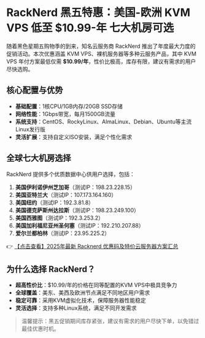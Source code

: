 # RackNerd 黑五特惠：美国-欧洲 KVM VPS 低至 $10.99-年 七大机房可选

随着黑色星期五购物季的到来，知名云服务商 RackNerd 推出了年度最大力度的促销活动。本次优惠涵盖 KVM VPS、裸机服务器等多种云服务产品，其中 KVM VPS 年付方案最低仅需 **$10.99/年**，性价比极高，库存有限，建议有需求的用户尽快选购。

## 核心配置与优势

- **基础配置**：1核CPU/1GB内存/20GB SSD存储
- **网络性能**：1Gbps带宽，每月1500GB流量
- **系统支持**：CentOS、RockyLinux、AlmaLinux、Debian、Ubuntu等主流Linux发行版
- **灵活扩展**：支持自定义ISO安装，满足个性化需求

## 全球七大机房选择

RackNerd 提供多个优质数据中心供用户选择，包括：

1. **美国伊利诺伊州芝加哥**（测试IP：198.23.228.15）
2. **美国亚特兰大**（测试IP：107.173.164.160）
3. **美国纽约**（测试IP：192.3.81.8）
4. **美国德克萨斯州达拉斯**（测试IP：198.23.249.100）
5. **美国西雅图**（测试IP：192.3.253.2）
6. **美国加利福尼亚州圣何塞**（测试IP：192.210.207.88）
7. **爱尔兰都柏林**（测试IP：23.95.225.2）

👉 [【点击查看】2025年最新 Racknerd 优惠码及特价云服务器方案汇总](https://bit.ly/Rack_Nerd)

## 为什么选择 RackNerd？

- **超高性价比**：$10.99/年的价格在同等配置的KVM VPS中极具竞争力
- **全球覆盖**：美东、美西及欧洲节点满足不同地区用户需求
- **稳定可靠**：采用KVM虚拟化技术，保障服务器性能稳定
- **灵活选择**：支持多种Linux系统，满足不同开发需求

> 温馨提示：黑五促销期间库存紧张，建议有需求的用户尽快下单，以免错过最佳优惠时机。